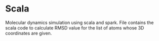 # Scala
Molecular dynamics simulation using scala and spark.
File contains the scala code to calculate RMSD value for the list of atoms whose 3D coordinates are given.
